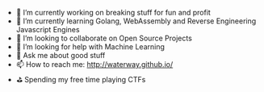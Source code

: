 - 🔭 I’m currently working on breaking stuff for fun and profit
- 🌱 I’m currently learning Golang, WebAssembly and Reverse Engineering Javascript Engines
- 👯 I’m looking to collaborate on Open Source Projects
- 🤔 I’m looking for help with Machine Learning
- 💬 Ask me about good stuff
- 📫 How to reach me: http://waterway.github.io/
- ⛳ Spending my free time playing CTFs
